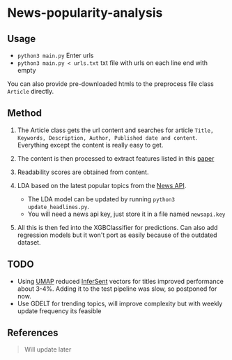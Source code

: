 # News-popularity-analysis

## Usage

- ```python3 main.py``` Enter urls
- ```python3 main.py < urls.txt``` txt file with urls on each line end with empty

You can also provide pre-downloaded htmls to the preprocess file class ```Article``` directly.


## Method

1. The Article class gets the url content and searches for article ```Title, Keywords, Description, Author, Published date and content```. Everything except the content is really easy to get.

2. The content is then processed to extract features listed in this [paper](http://cs229.stanford.edu/proj2015/328_report.pdf)

3. Readability scores are obtained from content.

4. LDA based on the latest popular topics from the [News API](https://newsapi.org/). 
    - The LDA model can be updated by running ```python3 update_headlines.py```.
    - You will need a news api key, just store it in a file named ```newsapi.key```

5. All this is then fed into the XGBClassifier for predictions. Can also add regression models but it won't port as easily because of the outdated dataset.
 
 ## TODO
 
 - Using [UMAP](https://umap-learn.readthedocs.io/en/latest/) reduced [InferSent](https://github.com/facebookresearch/InferSent) vectors for titles improved performance about 3-4%. Adding it to the test pipeline was slow, so postponed for now.
 - Use GDELT for trending topics, will improve complexity but with weekly update frequency its feasible
 
 ## References
 > Will update later
